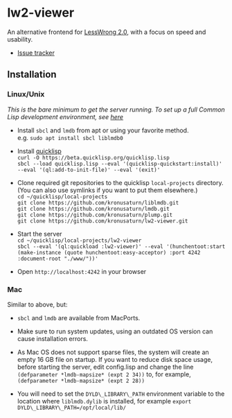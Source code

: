 # lw2-viewer
An alternative frontend for [LessWrong 2.0](https://www.lesserwrong.com/), with a focus on speed and usability.

* [Issue tracker](https://saturn.obormot.net/LW2Reader/Issues)

## Installation
### Linux/Unix

*This is the bare minimum to get the server running. To set up a full Common Lisp development environment, see [here](http://lisp-lang.org/learn/getting-started/)*

* Install `sbcl` and `lmdb` from apt or using your favorite method.  
e.g. `sudo apt install sbcl liblmdb0`

* Install [quicklisp](https://beta.quicklisp.org/)  
`curl -O https://beta.quicklisp.org/quicklisp.lisp`  
`sbcl --load quicklisp.lisp --eval '(quicklisp-quickstart:install)' --eval '(ql:add-to-init-file)' --eval '(exit)'`  

* Clone required git repositories to the quicklisp `local-projects` directory. (You can also use symlinks if you want to put them elsewhere.)  
`cd ~/quicklisp/local-projects`  
`git clone https://github.com/kronusaturn/liblmdb.git`  
`git clone https://github.com/kronusaturn/lmdb.git`  
`git clone https://github.com/kronusaturn/plump.git`  
`git clone https://github.com/kronusaturn/lw2-viewer.git`

* Start the server  
`cd ~/quicklisp/local-projects/lw2-viewer`  
`sbcl --eval '(ql:quickload :lw2-viewer)' --eval '(hunchentoot:start (make-instance (quote hunchentoot:easy-acceptor) :port 4242 :document-root "./www/"))'`  

* Open `http://localhost:4242` in your browser

### Mac
Similar to above, but:
* `sbcl` and `lmdb` are available from MacPorts.

* Make sure to run system updates, using an outdated OS version can cause installation errors.

* As Mac OS does not support sparse files, the system will create an empty 16 GB file on startup.
If you want to reduce disk space usage, before starting the server, edit config.lisp and change the line `(defparameter *lmdb-mapsize* (expt 2 34))` to, for example, `(defparameter *lmdb-mapsize* (expt 2 28))`

* You will need to set the `DYLD\_LIBRARY\_PATH` environment variable to the location where `liblmdb.dylib` is installed, for example `export DYLD\_LIBRARY\_PATH=/opt/local/lib/`
